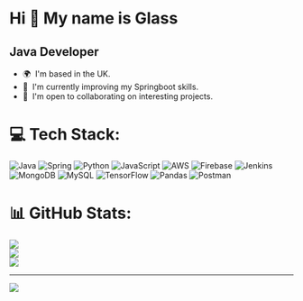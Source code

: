 Hi 👋 My name is Glass
======================

Java Developer
---------------------

*   🌍  I'm based in the UK.
*   🧠  I'm currently improving my Springboot skills.
*   🤝  I'm open to collaborating on interesting projects.

# 💻 Tech Stack:
![Java](https://img.shields.io/badge/java-%23ED8B00.svg?style=for-the-badge&logo=java&logoColor=white) ![Spring](https://img.shields.io/badge/spring-%236DB33F.svg?style=for-the-badge&logo=spring&logoColor=white) ![Python](https://img.shields.io/badge/python-3670A0?style=for-the-badge&logo=python&logoColor=ffdd54) ![JavaScript](https://img.shields.io/badge/javascript-%23323330.svg?style=for-the-badge&logo=javascript&logoColor=%23F7DF1E) ![AWS](https://img.shields.io/badge/AWS-%23FF9900.svg?style=for-the-badge&logo=amazon-aws&logoColor=white) ![Firebase](https://img.shields.io/badge/firebase-%23039BE5.svg?style=for-the-badge&logo=firebase) ![Jenkins](https://img.shields.io/badge/jenkins-%232C5263.svg?style=for-the-badge&logo=jenkins&logoColor=white) ![MongoDB](https://img.shields.io/badge/MongoDB-%234ea94b.svg?style=for-the-badge&logo=mongodb&logoColor=white) ![MySQL](https://img.shields.io/badge/mysql-%2300f.svg?style=for-the-badge&logo=mysql&logoColor=white) ![TensorFlow](https://img.shields.io/badge/TensorFlow-%23FF6F00.svg?style=for-the-badge&logo=TensorFlow&logoColor=white) ![Pandas](https://img.shields.io/badge/pandas-%23150458.svg?style=for-the-badge&logo=pandas&logoColor=white) ![Postman](https://img.shields.io/badge/Postman-FF6C37?style=for-the-badge&logo=postman&logoColor=white)
# 📊 GitHub Stats:
![](https://github-readme-stats.vercel.app/api?username=glass-uk&theme=react&hide_border=false&include_all_commits=true&count_private=true)<br/>
![](https://github-readme-streak-stats.herokuapp.com/?user=glass-uk&theme=react&hide_border=false)<br/>
![](https://github-readme-stats.vercel.app/api/top-langs/?username=glass-uk&theme=react&hide_border=false&include_all_commits=true&count_private=true&layout=compact)

---
[![](https://visitcount.itsvg.in/api?id=glass-uk&icon=0&color=1)](https://visitcount.itsvg.in)
